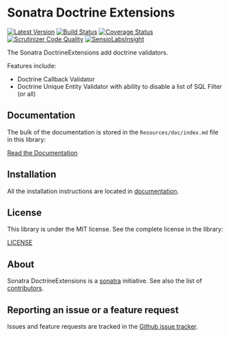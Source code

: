 Sonatra Doctrine Extensions
===========================

[![Latest Version](https://img.shields.io/packagist/v/sonatra/doctrine-extensions.svg)](https://packagist.org/packages/sonatra/doctrine-extensions)
[![Build Status](https://img.shields.io/travis/sonatra/sonatra-doctrine-extensions/master.svg)](https://travis-ci.org/sonatra/sonatra-doctrine-extensions)
[![Coverage Status](https://img.shields.io/coveralls/sonatra/sonatra-doctrine-extensions/master.svg)](https://coveralls.io/r/sonatra/sonatra-doctrine-extensions?branch=master)
[![Scrutinizer Code Quality](https://img.shields.io/scrutinizer/g/sonatra/sonatra-doctrine-extensions/master.svg)](https://scrutinizer-ci.com/g/sonatra/sonatra-doctrine-extensions?branch=master)
[![SensioLabsInsight](https://img.shields.io/sensiolabs/i/9a3fd990-d241-47e0-9778-bc31e8df9deb.svg)](https://insight.sensiolabs.com/projects/9a3fd990-d241-47e0-9778-bc31e8df9deb)

The Sonatra DoctrineExtensions add doctrine validators.

Features include:

- Doctrine Callback Validator
- Doctrine Unique Entity Validator with ability to disable a list of SQL Filter (or all)

Documentation
-------------

The bulk of the documentation is stored in the `Resources/doc/index.md`
file in this library:

[Read the Documentation](Resources/doc/index.md)

Installation
------------

All the installation instructions are located in [documentation](Resources/doc/index.md).

License
-------

This library is under the MIT license. See the complete license in the library:

[LICENSE](LICENSE)

About
-----

Sonatra DoctrineExtensions is a [sonatra](https://github.com/sonatra) initiative.
See also the list of [contributors](https://github.com/sonatra/sonatra-doctrine-extensions/graphs/contributors).

Reporting an issue or a feature request
---------------------------------------

Issues and feature requests are tracked in the [Github issue tracker](https://github.com/sonatra/sonatra-doctrine-extensions/issues).
